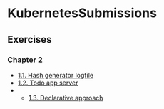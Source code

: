 # KubernetesSubmissions

## Exercises

### Chapter 2

- [1.1. Hash generator logfile](https://github.com/gvisbeen/KubernetesSubmissions/tree/1.1)
- [1.2. Todo app server](https://github.com/gvisbeen/KubernetesSubmissions/tree/1.2)
- - [1.3. Declarative approach](https://github.com/gvisbeen/KubernetesSubmissions/tree/1.3)